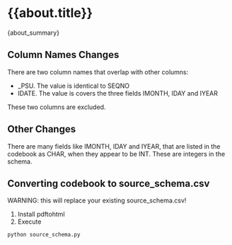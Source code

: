 
# {{about.title}}

{about_summary}

##  Column Names Changes

There are two column names that overlap with other columns: 

  * _PSU. The value is identical to SEQNO
  * IDATE. The value is covers the three fields IMONTH, IDAY and IYEAR
  
These two columns are excluded. 

## Other Changes

There are many fields like IMONTH, IDAY and IYEAR, that are listed in the codebook as CHAR, when they appear to be INT. These are integers in the schema. 

## Converting codebook to source_schema.csv
WARNING: this will replace your existing source_schema.csv!
1. Install pdftohtml
2. Execute
```bash
python source_schema.py
```



